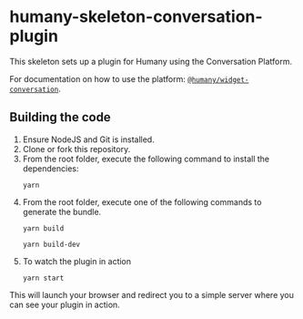 # humany-skeleton-conversation-plugin
This skeleton sets up a plugin for Humany using the Conversation Platform.

For documentation on how to use the platform: [`@humany/widget-conversation`](https://www.npmjs.com/package/@humany/widget-conversation).

## Building the code
1. Ensure NodeJS and Git is installed.
2. Clone or fork this repository.
3. From the root folder, execute the following command to install the dependencies:
    ```
    yarn
    ```
4. From the root folder, execute one of the following commands to generate the bundle.
    ```
    yarn build
    ```
    ```
    yarn build-dev
    ```
5. To watch the plugin in action
    ```
    yarn start
    ```

This will launch your browser and redirect you to a simple server where you can see your plugin in action.